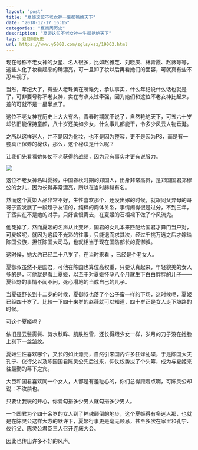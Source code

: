 ```yaml
---
layout: "post"
title: "夏姬这位不老女神一生都艳绝天下"
date: "2018-12-17 16:15"
categories: "夏商周历史"
description: "夏姬这位不老女神一生都艳绝天下"
tags: 夏商周历史
url: https://www.y5000.com/zgls/xsz/19063.html
---
```






现在号称不老女神的女星、名人很多，比如赵雅芝、刘晓庆、林青霞、赵薇等等，这些人化了妆看起来的确漂亮，可一旦卸了妆以后再看她们的面容，可就真有些不忍卒视了。

当然，年纪大了，有些人老珠黄在所难免，承认事实，什么年纪说什么话也就是了，可非要号称不老女神，实在有点太过牵强，因为她们和这位不老女神比起来，差的可就不是一星半点了。

这位不老女神在历史上大大有名，青春时期就不说了，自然艳绝天下，可五六十岁却依旧能保持童颜，八十岁还美如少女，什么事儿都能干，令多少风云人物垂涎。

之所以这样迷人，并不是因为化妆，也不是因为整容，更不是因为PS，而是有一套真正保养的秘诀，那么，这个秘诀是什么呢？

让我们先看看她仰仗不老获得的战绩，因为只有事实才更有说服力。

![](https://img.y5000.com/uploads/allimg/170411/1523093428-0.jpg)

这位不老女神名叫夏姬，中国春秋时期的郑国人，出身非常高贵，是郑国国君郑穆公的女儿，因为长得非常漂亮，所以在当时赫赫有名。

然而这个夏姬人品非常不好，生性喜欢那个，还没出嫁的时候，就跟同父异母的哥哥子蛮发展了一段超乎友谊的，纯粹的肉体关系，事情闹得很是过分，不到三年，子蛮实在不是她的对手，只好含恨离去，在夏姬的石榴裙下做了个风流鬼。

他死掉了，然而夏姬的名声从此变坏，国君的女儿本来匹配给国君才算门当户对，可夏姬呢，就因为这段不光彩的往事，只能退而求其次，经过千挑万选之后才嫁给陈国公族，担任陈国大司马，也就相当于现在国防部长的夏御叔。

这时候，她大约已经二十八岁了，在当时来看 ，已经是个老女人。

夏御叔虽然不是国君，可他在陈国也算位高权重，只要认真起来，年轻貌美的女人多的是，可他就是看上夏姬，以至于对夏姬怀孕八个月就生下白白胖胖的儿子——夏征舒的事情不闻不问，死心塌地的当成自己的儿子。

当夏征舒长到十二岁的时候，夏御叔也落了个公子蛮一样的下场，这时候呢，夏姬已经四十岁了。比较一下四十来岁的赵薇就可以知道，四十岁正是女人走下坡路的时候。

可这个夏姬呢？

依旧是云鬟雾鬓、剪水秋眸、肌肤胜雪，还长得跟少女一样，岁月的刀子没在她脸上刻下一丝皱纹。

夏姬生性喜欢哪个，又长的如此漂亮，自然引来国内许多狂蜂乱碟，于是陈国大夫孔宁、仪行父以及陈国国君陈灵公先后过来，仰仗权势拔了个头筹，成为与夏姬来往最勤的幕下之宾。

大臣和国君喜欢同一个女人，人都是有羞耻心的，你们总得顾着点啊，可陈灵公却说：不汝禁也。

只要让我玩的开心，你爱勾搭多少男人就勾搭多少男人。

一个国君为个四十余岁的女人到了神魂颠倒的地步，这个夏姬得有多迷人那，也就是在陈灵公这样大方的默许下，夏姬行事更是毫无顾忌，甚至多次在家里和孔宁、仪行父、陈灵公君臣三人召开连床大会。

因此也传出许多不好的风声。
